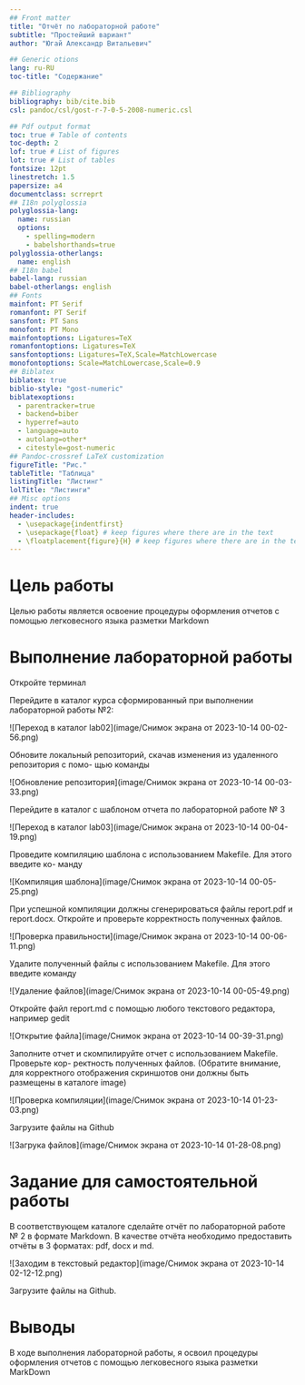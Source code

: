 ```yaml
---
## Front matter
title: "Отчёт по лабораторной работе"
subtitle: "Простейший вариант"
author: "Югай Александр Витальевич"

## Generic otions
lang: ru-RU
toc-title: "Содержание"

## Bibliography
bibliography: bib/cite.bib
csl: pandoc/csl/gost-r-7-0-5-2008-numeric.csl

## Pdf output format
toc: true # Table of contents
toc-depth: 2
lof: true # List of figures
lot: true # List of tables
fontsize: 12pt
linestretch: 1.5
papersize: a4
documentclass: scrreprt
## I18n polyglossia
polyglossia-lang:
  name: russian
  options:
	- spelling=modern
	- babelshorthands=true
polyglossia-otherlangs:
  name: english
## I18n babel
babel-lang: russian
babel-otherlangs: english
## Fonts
mainfont: PT Serif
romanfont: PT Serif
sansfont: PT Sans
monofont: PT Mono
mainfontoptions: Ligatures=TeX
romanfontoptions: Ligatures=TeX
sansfontoptions: Ligatures=TeX,Scale=MatchLowercase
monofontoptions: Scale=MatchLowercase,Scale=0.9
## Biblatex
biblatex: true
biblio-style: "gost-numeric"
biblatexoptions:
  - parentracker=true
  - backend=biber
  - hyperref=auto
  - language=auto
  - autolang=other*
  - citestyle=gost-numeric
## Pandoc-crossref LaTeX customization
figureTitle: "Рис."
tableTitle: "Таблица"
listingTitle: "Листинг"
lolTitle: "Листинги"
## Misc options
indent: true
header-includes:
  - \usepackage{indentfirst}
  - \usepackage{float} # keep figures where there are in the text
  - \floatplacement{figure}{H} # keep figures where there are in the text
---
```


# Цель работы

Целью работы является освоение процедуры оформления отчетов с помощью легковесного
языка разметки Markdown



# Выполнение лабораторной работы

Откройте терминал

Перейдите в каталог курса сформированный при выполнении лабораторной работы
№2:

![Переход в каталог lab02](image/Снимок экрана от 2023-10-14 00-02-56.png)

Обновите локальный репозиторий, скачав изменения из удаленного репозитория с помо-
щью команды

![Обновление репозитория](image/Снимок экрана от 2023-10-14 00-03-33.png)

Перейдите в каталог с шаблоном отчета по лабораторной работе № 3

![Переход в каталог lab03](image/Снимок экрана от 2023-10-14 00-04-19.png)

Проведите компиляцию шаблона с использованием Makefile. Для этого введите ко-
манду

![Компиляция шаблона](image/Снимок экрана от 2023-10-14 00-05-25.png)

При успешной компиляции должны сгенерироваться файлы report.pdf и report.docx.
Откройте и проверьте корректность полученных файлов.

![Проверка правильности](image/Снимок экрана от 2023-10-14 00-06-11.png)

Удалите полученный файлы с использованием Makefile. Для этого введите команду

![Удаление файлов](image/Снимок экрана от 2023-10-14 00-05-49.png)

Откройте файл report.md c помощью любого текстового редактора, например gedit

![Открытие файла](image/Снимок экрана от 2023-10-14 00-39-31.png)

Заполните отчет и скомпилируйте отчет с использованием Makefile. Проверьте кор-
ректность полученных файлов. (Обратите внимание, для корректного отображения
скриншотов они должны быть размещены в каталоге image)

![Проверка компиляции](image/Снимок экрана от 2023-10-14 01-23-03.png)

Загрузите файлы на Github

![Загрука файлов](image/Снимок экрана от 2023-10-14 01-28-08.png)

# Задание для самостоятельной работы

В соответствующем каталоге сделайте отчёт по лабораторной работе № 2 в формате
Markdown. В качестве отчёта необходимо предоставить отчёты в 3 форматах: pdf, docx
и md.

![Заходим в текстовый редактор](image/Снимок экрана от 2023-10-14 02-12-12.png)

Загрузите файлы на Github.



# Выводы

В ходе выполнения лабораторной работы, я освоил процедуры оформления отчетов с помощью легковесного языка разметки MarkDown

